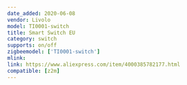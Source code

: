 ```yaml
---
date_added: 2020-06-08
vendor: Livolo
model: TI0001-switch
title: Smart Switch EU
category: switch 
supports: on/off
zigbeemodel: ['TI0001-switch']
mlink: 
link: https://www.aliexpress.com/item/4000385782177.html
compatible: [z2m]
---
```


